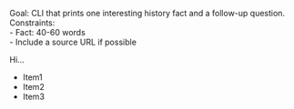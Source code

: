 Goal: CLI that prints one interesting history fact and a follow-up question.  
Constraints:  
    - Fact: 40-60 words  
    - Include a source URL if possible  

Hi...

   - Item1  
   - Item2  
   - Item3  
